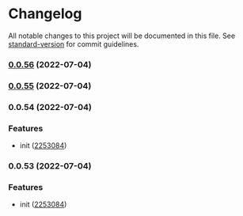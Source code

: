 # Changelog

All notable changes to this project will be documented in this file. See [standard-version](https://github.com/conventional-changelog/standard-version) for commit guidelines.

### [0.0.56](https://github.com/buquan/ui/compare/v0.0.55...v0.0.56) (2022-07-04)

### [0.0.55](https://github.com/buquan/ui/compare/v0.0.54...v0.0.55) (2022-07-04)

### 0.0.54 (2022-07-04)


### Features

* init ([2253084](https://github.com/buquan/ui/commit/225308495fde0ffbda220d74f6b814328a07a705))

### 0.0.53 (2022-07-04)


### Features

* init ([2253084](https://github.com/buquan/ui/commit/225308495fde0ffbda220d74f6b814328a07a705))
